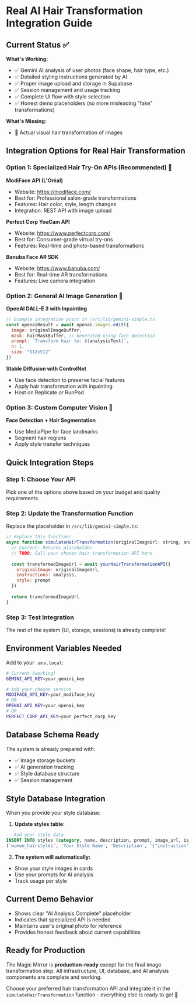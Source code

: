 # Real AI Hair Transformation Integration Guide

## Current Status ✅

**What's Working:**
- ✅ Gemini AI analysis of user photos (face shape, hair type, etc.)
- ✅ Detailed styling instructions generated by AI
- ✅ Proper image upload and storage in Supabase
- ✅ Session management and usage tracking
- ✅ Complete UI flow with style selection
- ✅ Honest demo placeholders (no more misleading "fake" transformations)

**What's Missing:**
- 🔄 Actual visual hair transformation of images

## Integration Options for Real Hair Transformation

### Option 1: Specialized Hair Try-On APIs (Recommended) 🎯

**ModiFace API (L'Oréal)**
- Website: https://modiface.com/
- Best for: Professional salon-grade transformations
- Features: Hair color, style, length changes
- Integration: REST API with image upload

**Perfect Corp YouCam API**
- Website: https://www.perfectcorp.com/
- Best for: Consumer-grade virtual try-ons
- Features: Real-time and photo-based transformations

**Banuba Face AR SDK**
- Website: https://www.banuba.com/
- Best for: Real-time AR transformations
- Features: Live camera integration

### Option 2: General AI Image Generation 🤖

**OpenAI DALL-E 3 with Inpainting**
```javascript
// Example integration point in /src/lib/gemini-simple.ts
const openaiResult = await openai.images.edit({
  image: originalImageBuffer,
  mask: hairMaskBuffer, // Generated using face detection
  prompt: `Transform hair to: ${analysisText}`,
  n: 1,
  size: "512x512"
})
```

**Stable Diffusion with ControlNet**
- Use face detection to preserve facial features
- Apply hair transformation with inpainting
- Host on Replicate or RunPod

### Option 3: Custom Computer Vision 🔬

**Face Detection + Hair Segmentation**
- Use MediaPipe for face landmarks
- Segment hair regions
- Apply style transfer techniques

## Quick Integration Steps

### Step 1: Choose Your API
Pick one of the options above based on your budget and quality requirements.

### Step 2: Update the Transformation Function
Replace the placeholder in `/src/lib/gemini-simple.ts`:

```javascript
// Replace this function:
async function simulateHairTransformation(originalImageUrl: string, analysis: string, prompt: any): Promise<string> {
  // Current: Returns placeholder
  // TODO: Call your chosen hair transformation API here
  
  const transformedImageUrl = await yourHairTransformationAPI({
    originalImage: originalImageUrl,
    instructions: analysis,
    style: prompt
  })
  
  return transformedImageUrl
}
```

### Step 3: Test Integration
The rest of the system (UI, storage, sessions) is already complete!

## Environment Variables Needed

Add to your `.env.local`:
```bash
# Current (working)
GEMINI_API_KEY=your_gemini_key

# Add your chosen service
MODIFACE_API_KEY=your_modiface_key
# OR
OPENAI_API_KEY=your_openai_key
# OR
PERFECT_CORP_API_KEY=your_perfect_corp_key
```

## Database Schema Ready

The system is already prepared with:
- ✅ Image storage buckets
- ✅ AI generation tracking
- ✅ Style database structure
- ✅ Session management

## Style Database Integration

When you provide your style database:

1. **Update styles table:**
```sql
-- Add your style data
INSERT INTO styles (category, name, description, prompt, image_url, is_active) VALUES
('women_hairstyles', 'Your Style Name', 'Description', '{"instruction": "Your prompt"}', 'your_image_url', true);
```

2. **The system will automatically:**
- Show your style images in cards
- Use your prompts for AI analysis
- Track usage per style

## Current Demo Behavior

- Shows clear "AI Analysis Complete" placeholder
- Indicates that specialized API is needed
- Maintains user's original photo for reference
- Provides honest feedback about current capabilities

## Ready for Production

The Magic Mirror is **production-ready** except for the final image transformation step. All infrastructure, UI, database, and AI analysis components are complete and working.

Choose your preferred hair transformation API and integrate it in the `simulateHairTransformation` function - everything else is ready to go! 🚀
